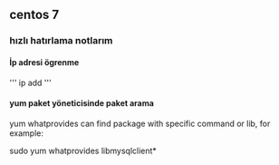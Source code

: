 ## centos 7
### hızlı hatırlama notlarım

#### İp adresi ögrenme
'''
ip add
'''

#### yum paket yöneticisinde paket arama
yum whatprovides can find package with specific command or lib, for example:

sudo yum whatprovides libmysqlclient*
